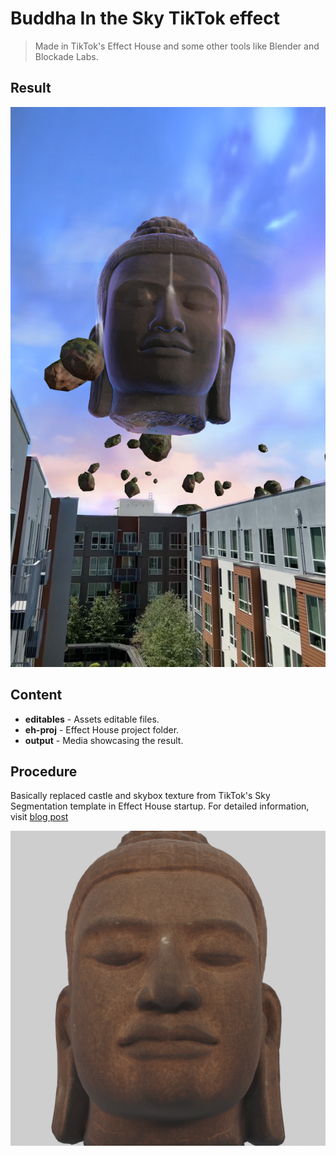 # Buddha In the Sky TikTok effect

> Made in TikTok's Effect House and some other tools like Blender and Blockade Labs. 

## Result

![Effect final result](./Output/Buddha-Head-In-Sky.jpg)

## Content

- **editables** - Assets editable files.
- **eh-proj** - Effect House project folder.
- **output** - Media showcasing the result.

## Procedure

Basically replaced castle and skybox texture from TikTok's Sky Segmentation template in Effect House startup. For detailed information, visit [blog post](https://aestial.github.io/blog/2023/tiktok-effect-buddha-in-sky/)

![Alt text](output/buddha.png)